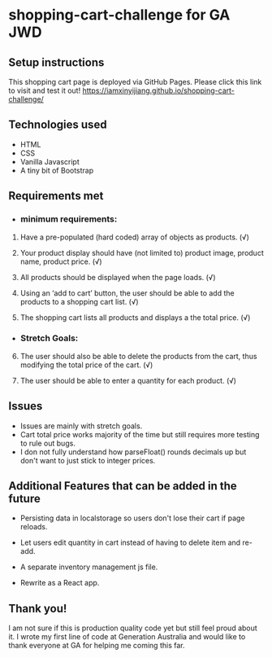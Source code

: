# shopping-cart-challenge for GA JWD 

## Setup instructions
This shopping cart page is deployed via GitHub Pages. 
Please click this link to visit and test it out!
https://iamxinyijiang.github.io/shopping-cart-challenge/

## Technologies used
- HTML
- CSS
- Vanilla Javascript
- A tiny bit of Bootstrap

## Requirements met
- ### minimum requirements:
1. Have a pre-populated (hard coded) array of objects as products. (&radic;)

2. Your product display should have (not limited to) product image, product name, product price. (&radic;)

3. All products should be displayed when the page loads. (&radic;)

4. Using an ‘add to cart’ button, the user should be able to add the products to a shopping cart list. (&radic;)

5. The shopping cart lists all products and displays a the total price. (&radic;)

- ### Stretch Goals:
6. The user should also be able to delete the products from the cart, thus modifying the total price of the cart. (&radic;)

7. The user should be able to enter a quantity for each product. (&radic;)

## Issues
- Issues are mainly with stretch goals.
- Cart total price works majority of the time but still requires more testing to rule out bugs.
- I don not fully understand how parseFloat() rounds decimals up but don't want to just stick to integer prices.

## Additional Features that can be added in the future
- Persisting data in localstorage so users don't lose their cart if page reloads.

- Let users edit quantity in cart instead of having to delete item and re-add.

- A separate inventory management js file.

- Rewrite as a React app.

## Thank you!
I am not sure if this is production quality code yet but still feel proud about it. 
I wrote my first line of code at Generation Australia and would like to thank everyone at GA for helping me coming this far.
